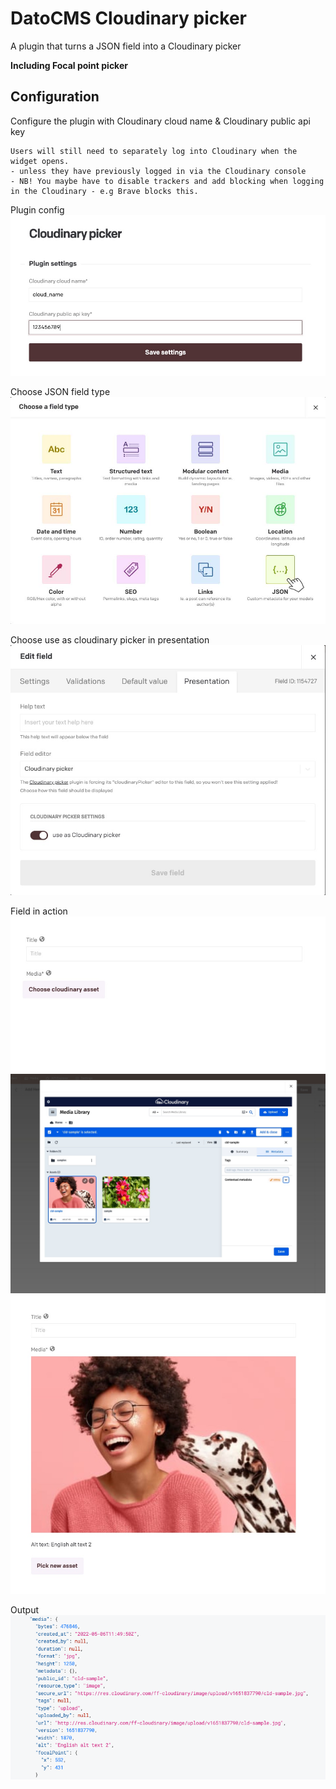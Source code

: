 # DatoCMS Cloudinary picker

A plugin that turns a JSON field into a Cloudinary picker

**Including Focal point picker**

## Configuration

Configure the plugin with Cloudinary cloud name & Cloudinary public api key

```
Users will still need to separately log into Cloudinary when the widget opens.
- unless they have previously logged in via the Cloudinary console
- NB! You maybe have to disable trackers and add blocking when logging in the Cloudinary - e.g Brave blocks this.
```

Plugin config
![Demo](docs/config.jpg)

Choose JSON field type
![Demo](docs/field_type.jpg)

Choose use as cloudinary picker in presentation
![Demo](docs/json-presentation.jpg)

Field in action
![Demo](docs/cloudinary-asset-button.jpg)
![Demo](docs/cloudinary-web-app.jpg)
![Demo](docs/final-result.jpg)

Output
![Demo](docs/output.png)
